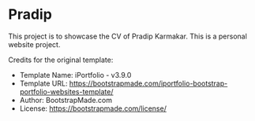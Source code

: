 # Pradip
This project is to showcase the CV of Pradip Karmakar.
This is a personal website project.


Credits for the original template:
  * Template Name: iPortfolio - v3.9.0
  * Template URL: https://bootstrapmade.com/iportfolio-bootstrap-portfolio-websites-template/
  * Author: BootstrapMade.com
  * License: https://bootstrapmade.com/license/
